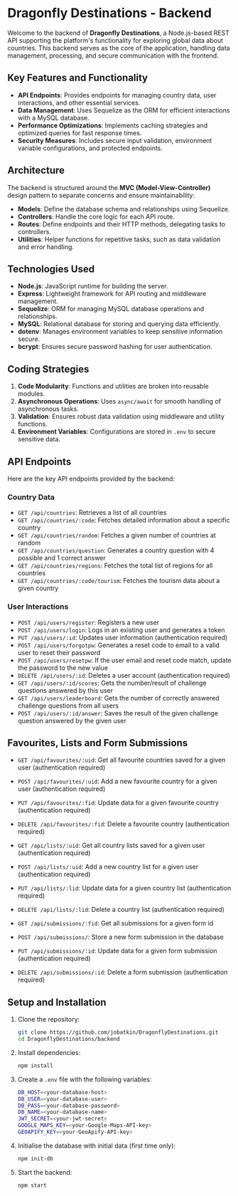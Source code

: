 # Dragonfly Destinations - Backend

Welcome to the backend of **Dragonfly Destinations**, a Node.js-based REST API supporting the platform's functionality for exploring global data about countries. This backend serves as the core of the application, handling data management, processing, and secure communication with the frontend.

## Key Features and Functionality

- **API Endpoints**: Provides endpoints for managing country data, user interactions, and other essential services.
- **Data Management**: Uses Sequelize as the ORM for efficient interactions with a MySQL database.
- **Performance Optimizations**: Implements caching strategies and optimized queries for fast response times.
- **Security Measures**: Includes secure input validation, environment variable configurations, and protected endpoints.

## Architecture

The backend is structured around the **MVC (Model-View-Controller)** design pattern to separate concerns and ensure maintainability:

- **Models**: Define the database schema and relationships using Sequelize.
- **Controllers**: Handle the core logic for each API route.
- **Routes**: Define endpoints and their HTTP methods, delegating tasks to controllers.
- **Utilities**: Helper functions for repetitive tasks, such as data validation and error handling.

## Technologies Used

- **Node.js**: JavaScript runtime for building the server.
- **Express**: Lightweight framework for API routing and middleware management.
- **Sequelize**: ORM for managing MySQL database operations and relationships.
- **MySQL**: Relational database for storing and querying data efficiently.
- **dotenv**: Manages environment variables to keep sensitive information secure.
- **bcrypt**: Ensures secure password hashing for user authentication.

## Coding Strategies

1. **Code Modularity**: Functions and utilities are broken into reusable modules.
2. **Asynchronous Operations**: Uses `async/await` for smooth handling of asynchronous tasks.
3. **Validation**: Ensures robust data validation using middleware and utility functions.
4. **Environment Variables**: Configurations are stored in `.env` to secure sensitive data.

## API Endpoints

Here are the key API endpoints provided by the backend:

### Country Data
- `GET /api/countries`: Retrieves a list of all countries
- `GET /api/countries/:code`: Fetches detailed information about a specific country
- `GET /api/countries/random`: Fetches a given number of countries at random
- `GET /api/countries/question`: Generates a country question with 4 possible and 1 correct answer
- `GET /api/countries/regions`: Fetches the total list of regions for all countries
- `GET /api/countries/:code/tourism`: Fetches the tourism data about a given country

### User Interactions
- `POST /api/users/register`: Registers a new user
- `POST /api/users/login`: Logs in an existing user and generates a token
- `PUT /api/users/:id`: Updates user information (authentication required)
- `POST /api/users/forgotpw`: Generates a reset code to email to a valid user to reset their password
- `POST /api/users/resetpw`: If the user email and reset code match, update the password to the new value
- `DELETE /api/users/:id`: Deletes a user account (authentication required)
- `GET /api/users/:id/scores`: Gets the number/result of challenge questions answered by this user
- `GET /api/users/leaderboard`: Gets the number of correctly answered challenge questions from all users
- `POST /api/users/:id/answer`: Saves the result of the given challenge question answered by the given user

## Favourites, Lists and Form Submissions
- `GET /api/favourites/:uid`: Get all favourite countries saved for a given user (authentication required)
- `POST /api/favourites/:uid`: Add a new favourite country for a given user (authentication required)
- `PUT /api/favourites/:fid`: Update data for a given favourite country (authentication required)
- `DELETE /api/favourites/:fid`: Delete a favourite country (authentication required)

- `GET /api/lists/:uid`: Get all country lists saved for a given user (authentication required)
- `POST /api/lists/:uid`: Add a new country list for a given user (authentication required)
- `PUT /api/lists/:lid`: Update data for a given country list (authentication required)
- `DELETE /api/lists/:lid`: Delete a country list (authentication required)

- `GET /api/submissions/:fid`: Get all submissions for a given form id
- `POST /api/submissions/`: Store a new form submission in the database
- `PUT /api/submissions/:id`: Update data for a given form submission (authentication required)
- `DELETE /api/submissions/:id`: Delete a form submission (authentication required)

## Setup and Installation

1. Clone the repository:  
    ```bash
    git clone https://github.com/jobatkin/DragonflyDestinations.git
    cd DragonflyDestinations/backend

2. Install dependencies:  
   ```bash
   npm install

3. Create a `.env` file with the following variables:
    ```bash
    DB_HOST=<your-database-host>
    DB_USER=<your-database-user>
    DB_PASS=<your-database-password>
    DB_NAME=<your-database-name>
    JWT_SECRET=<your-jwt-secret>
    GOOGLE_MAPS_KEY=<your-Google-Maps-API-key>
    GEOAPIFY_KEY=<your-GeoApify-API-key>

4. Initialise the database with initial data (first time only):
    ```bash
    npm init-db

5. Start the backend:
    ```bash
    npm start